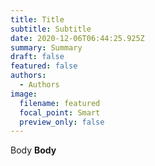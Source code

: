 ```yaml
---
title: Title
subtitle: Subtitle
date: 2020-12-06T06:44:25.925Z
summary: Summary
draft: false
featured: false
authors:
  - Authors
image:
  filename: featured
  focal_point: Smart
  preview_only: false
---
```

Body **Body**